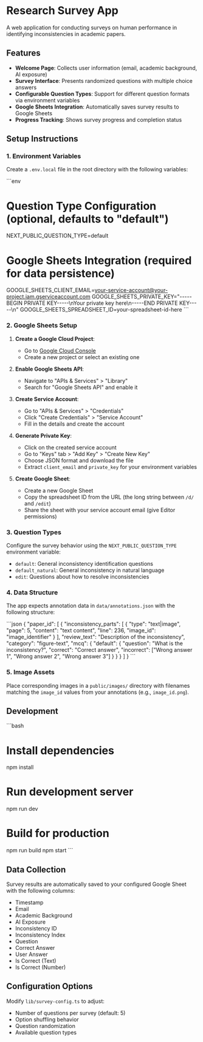 # Research Survey App

A web application for conducting surveys on human performance in identifying inconsistencies in academic papers.

## Features

- **Welcome Page**: Collects user information (email, academic background, AI exposure)
- **Survey Interface**: Presents randomized questions with multiple choice answers
- **Configurable Question Types**: Support for different question formats via environment variables
- **Google Sheets Integration**: Automatically saves survey results to Google Sheets
- **Progress Tracking**: Shows survey progress and completion status

## Setup Instructions

### 1. Environment Variables

Create a `.env.local` file in the root directory with the following variables:

\`\`\`env

# Question Type Configuration (optional, defaults to "default")

NEXT_PUBLIC_QUESTION_TYPE=default

# Google Sheets Integration (required for data persistence)

GOOGLE_SHEETS_CLIENT_EMAIL=your-service-account@your-project.iam.gserviceaccount.com
GOOGLE_SHEETS_PRIVATE_KEY="-----BEGIN PRIVATE KEY-----\nYour private key here\n-----END PRIVATE KEY-----\n"
GOOGLE_SHEETS_SPREADSHEET_ID=your-spreadsheet-id-here
\`\`\`

### 2. Google Sheets Setup

1. **Create a Google Cloud Project**:

   - Go to [Google Cloud Console](https://console.cloud.google.com/)
   - Create a new project or select an existing one

2. **Enable Google Sheets API**:

   - Navigate to "APIs & Services" > "Library"
   - Search for "Google Sheets API" and enable it

3. **Create Service Account**:

   - Go to "APIs & Services" > "Credentials"
   - Click "Create Credentials" > "Service Account"
   - Fill in the details and create the account

4. **Generate Private Key**:

   - Click on the created service account
   - Go to "Keys" tab > "Add Key" > "Create New Key"
   - Choose JSON format and download the file
   - Extract `client_email` and `private_key` for your environment variables

5. **Create Google Sheet**:
   - Create a new Google Sheet
   - Copy the spreadsheet ID from the URL (the long string between `/d/` and `/edit`)
   - Share the sheet with your service account email (give Editor permissions)

### 3. Question Types

Configure the survey behavior using the `NEXT_PUBLIC_QUESTION_TYPE` environment variable:

- `default`: General inconsistency identification questions
- `default_natural`: General inconsistency in natural language
- `edit`: Questions about how to resolve inconsistencies

### 4. Data Structure

The app expects annotation data in `data/annotations.json` with the following structure:

\`\`\`json
{
"paper_id": [
{
"inconsistency_parts": [
{
"type": "text|image",
"page": 5,
"content": "text content",
"line": 236,
"image_id": "image_identifier"
}
],
"review_text": "Description of the inconsistency",
"category": "figure-text",
"mcq": {
"default": {
"question": "What is the inconsistency?",
"correct": "Correct answer",
"incorrect": ["Wrong answer 1", "Wrong answer 2", "Wrong answer 3"]
}
}
}
]
}
\`\`\`

### 5. Image Assets

Place corresponding images in a `public/images/` directory with filenames matching the `image_id` values from your annotations (e.g., `image_id.png`).

## Development

\`\`\`bash

# Install dependencies

npm install

# Run development server

npm run dev

# Build for production

npm run build
npm start
\`\`\`

## Data Collection

Survey results are automatically saved to your configured Google Sheet with the following columns:

- Timestamp
- Email
- Academic Background
- AI Exposure
- Inconsistency ID
- Inconsistency Index
- Question
- Correct Answer
- User Answer
- Is Correct (Text)
- Is Correct (Number)

## Configuration Options

Modify `lib/survey-config.ts` to adjust:

- Number of questions per survey (default: 5)
- Option shuffling behavior
- Question randomization
- Available question types
